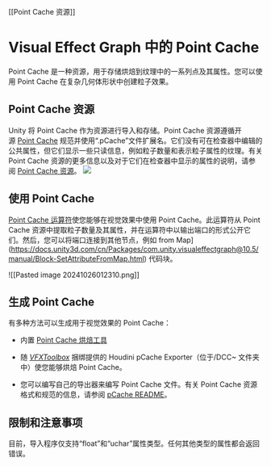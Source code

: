 [[Point Cache 资源]]
# Visual Effect Graph 中的 Point Cache
Point Cache 是一种资源，用于存储烘焙到纹理中的一系列点及其属性。您可以使用 Point Cache 在复杂几何体形状中创建粒子效果。

## Point Cache 资源
Unity 将 Point Cache 作为资源进行导入和存储。Point Cache 资源遵循开源 [Point Cache](https://github.com/peeweek/pcache/blob/master/README.md) 规范并使用“.pCache”文件扩展名。它们没有可在检查器中编辑的公共属性，但它们显示一些只读信息，例如粒子数量和表示粒子属性的纹理。有关 Point Cache 资源的更多信息以及对于它们在检查器中显示的属性的说明，请参阅 [Point Cache 资源](https://docs.unity3d.com/cn/Packages/com.unity.visualeffectgraph@10.5/manual/point-cache-asset.html)。
![](https://docs.unity3d.com/cn/Packages/com.unity.visualeffectgraph@10.5/manual/images/PointCacheImporter.png)

## 使用 Point Cache
[Point Cache 运算符](https://docs.unity3d.com/cn/Packages/com.unity.visualeffectgraph@10.5/manual/Operator-PointCache.html)使您能够在视觉效果中使用 Point Cache。此运算符从 Point Cache 资源中提取粒子数量及其属性，并在运算符中以输出端口的形式公开它们。然后，您可以将端口连接到其他节点，例如 from Map](https://docs.unity3d.com/cn/Packages/com.unity.visualeffectgraph@10.5/manual/Block-SetAttributeFromMap.html) 代码块。

![[Pasted image 20241026012310.png]]

## 生成 Point Cache
有多种方法可以生成用于视觉效果的 Point Cache：
- 内置 [Point Cache 烘焙工具](https://docs.unity3d.com/cn/Packages/com.unity.visualeffectgraph@10.5/manual/point-cache-bake-tool.html)
- 随 [_VFXToolbox_](https://github.com/Unity-Technologies/VFXToolbox) 捆绑提供的 Houdini pCache Exporter（位于/DCC~ 文件夹中）使您能够烘焙 Point Cache。
    
- 您可以编写自己的导出器来编写 Point Cache 文件。有关 Point Cache 资源格式和规范的信息，请参阅 [pCache README](https://github.com/peeweek/pcache/blob/master/README.md)。
    

## 限制和注意事项

目前，导入程序仅支持“float”和“uchar”属性类型。任何其他类型的属性都会返回错误。
